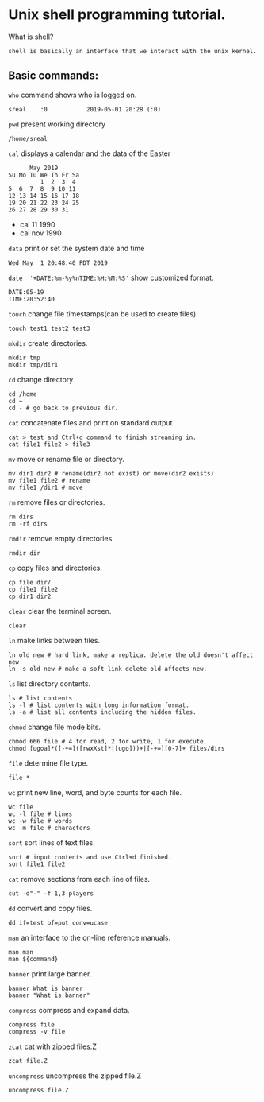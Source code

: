 # Unix shell programming tutorial.

What is shell?

    shell is basically an interface that we interact with the unix kernel.

## Basic commands:

`who` command shows who is logged on.

    sreal    :0           2019-05-01 20:28 (:0)

`pwd` present working directory

    /home/sreal

`cal` displays a calendar and the data of the Easter

          May 2019        
    Su Mo Tu We Th Fr Sa  
             1  2  3  4  
    5  6  7  8  9 10 11  
    12 13 14 15 16 17 18  
    19 20 21 22 23 24 25  
    26 27 28 29 30 31   

-   cal 11 1990 
-   cal nov 1990

`data` print or set the system date and time

    Wed May  1 20:48:40 PDT 2019

`date  '+DATE:%m-%y%nTIME:%H:%M:%S'` show customized format.

    DATE:05-19
    TIME:20:52:40

`touch` change file timestamps(can be used to create files).

    touch test1 test2 test3

`mkdir` create directories.

    mkdir tmp
    mkdir tmp/dir1

`cd` change directory

    cd /home
    cd ~
    cd - # go back to previous dir.

`cat` concatenate files and print on standard output

    cat > test and Ctrl+d command to finish streaming in.
    cat file1 file2 > file3

`mv` move or rename file or directory.

    mv dir1 dir2 # rename(dir2 not exist) or move(dir2 exists)
    mv file1 file2 # rename
    mv file1 /dir1 # move

`rm` remove files or directories.

    rm dirs
    rm -rf dirs

`rmdir` remove empty directories.

    rmdir dir


`cp` copy files and directories.

    cp file dir/
    cp file1 file2
    cp dir1 dir2

`clear` clear the terminal screen.

    clear

`ln` make links between files.

    ln old new # hard link, make a replica. delete the old doesn't affect new
    ln -s old new # make a soft link delete old affects new.

`ls` list directory contents.

    ls # list contents 
    ls -l # list contents with long information format.
    ls -a # list all contents including the hidden files.

`chmod` change file mode bits.

    chmod 666 file # 4 for read, 2 for write, 1 for execute.
    chmod [ugoa]*([-+=]([rwxXst]*|[ugo]))+|[-+=][0-7]+ files/dirs

`file` determine file type.

    file *

`wc` print new line, word, and byte counts for each file.

    wc file 
    wc -l file # lines
    wc -w file # words
    wc -m file # characters

`sort` sort lines of text files.

    sort # input contents and use Ctrl+d finished.
    sort file1 file2

`cat` remove sections from each line of files.

    cut -d"-" -f 1,3 players

`dd` convert and copy files.

    dd if=test of=put conv=ucase

`man` an interface to the on-line reference manuals.

    man man 
    man ${command}

`banner` print large banner.

    banner What is banner
    banner "What is banner"

`compress` compress and expand data.

    compress file
    compress -v file

`zcat` cat with zipped files.Z

    zcat file.Z

`uncompress` uncompress the zipped file.Z

    uncompress file.Z

